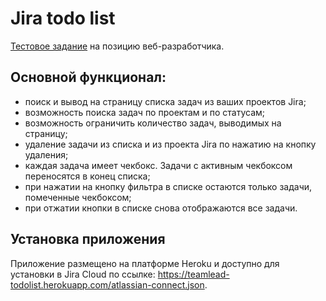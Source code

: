 # Jira todo list

[Тестовое задание](https://docs.google.com/document/d/1b4J5MhSld-3Rde36J_54MhuC9CCJeRPXHSkSjQ0gVsI/edit) на позицию веб-разработчика.

## Основной функционал:
* поиск и вывод на страницу списка задач из ваших проектов Jira;
* возможность поиска задач по проектам и по статусам;
* возможность ограничить количество задач, выводимых на страницу;
* удаление задачи из списка и из проекта Jira по нажатию на кнопку удаления;
* каждая задача имеет чекбокс. Задачи с активным чекбоксом переносятся в конец списка;
* при нажатии на кнопку фильтра в списке остаются только задачи, помеченные чекбоксом;
* при отжатии кнопки в списке снова отображаются все задачи.

## Установка приложения

Приложение размещено на платформе Heroku и доступно для установки в Jira Cloud по ссылке: https://teamlead-todolist.herokuapp.com/atlassian-connect.json.
